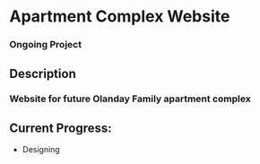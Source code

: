 # Apartment Complex Website
### Ongoing Project
## Description
### Website for future Olanday Family apartment complex
## Current Progress:
- Designing

